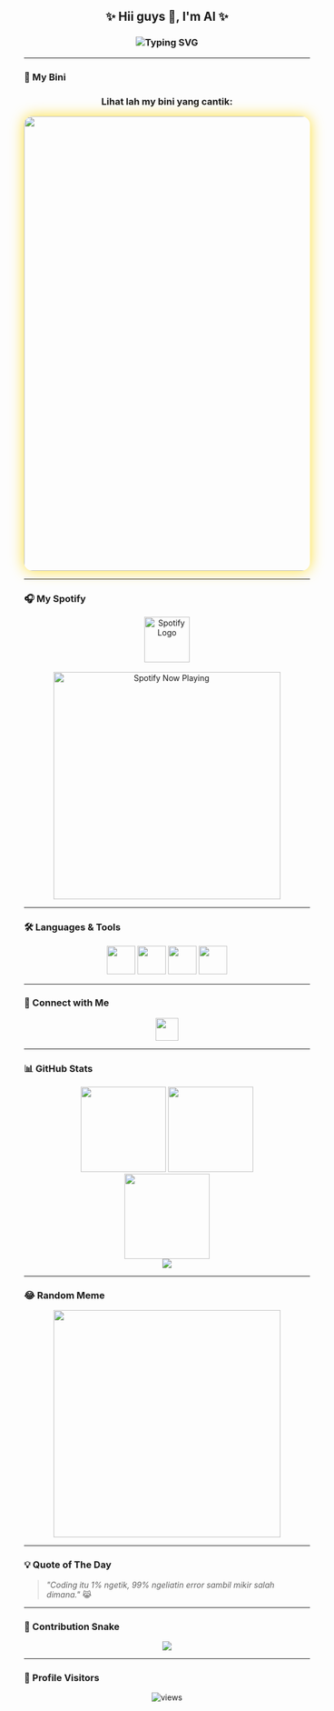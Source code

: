 <h2 align="center">✨ Hii guys 👋, I'm Al ✨</h2>
<h3 align="center">
  <img src="https://readme-typing-svg.demolab.com?font=Fira+Code&size=22&pause=1000&color=F7B42C&width=435&lines=Rookie+Coder+Respawning...;Still+Level+1+in+Coding+💻;Send+Me+Your+Pro+Tips+🙏;Powered+by+Meme+Energy+😹" alt="Typing SVG" />
</h3>

---

### 💖 My Bini
<h3 align="center">Lihat lah my bini yang cantik:</h3>
<div align="center">
  <img src="https://media1.tenor.com/m/NU-qNSGdB_4AAAAC/sealyx-alya-sometimes-hides-her-feelings-in-russian.gif" width="800" style="border-radius:15px; box-shadow: 0px 0px 25px rgba(255,215,0,0.8);" />
</div>

---

### 🎧 My Spotify
<div align="center">
  <!-- Playlist -->
  <a href="https://open.spotify.com/playlist/2qHT67jJoRPc3M7IGsoUDM?si=3k1JsR6_TfKpYFDOZx7qBg" target="_blank">
    <img src="https://cdn-icons-png.flaticon.com/512/2111/2111624.png" alt="Spotify Logo" width="80"/>
  </a>
  <br><br>
  <!-- Now Playing -->
  <img src="https://novatorem.vercel.app/api/spotify" alt="Spotify Now Playing" width="400"/>
</div>

---

### 🛠️ Languages & Tools
<div align="center">
  <img src="https://cdn.jsdelivr.net/gh/devicons/devicon/icons/javascript/javascript-original.svg" height="50"/>
  <img src="https://cdn.jsdelivr.net/gh/devicons/devicon/icons/html5/html5-original.svg" height="50"/>
  <img src="https://cdn.jsdelivr.net/gh/devicons/devicon/icons/css3/css3-original.svg" height="50"/>
  <img src="https://cdn.jsdelivr.net/gh/devicons/devicon/icons/python/python-original.svg" height="50"/>
</div>

---

### 📩 Connect with Me
<div align="center">
  <a href="https://wa.me/6285134394748" target="_blank">
    <img src="https://img.shields.io/static/v1?message=Whatsapp&logo=whatsapp&label=&color=25D366&logoColor=white&style=for-the-badge" height="40"/>
  </a>
</div>

---

### 📊 GitHub Stats
<div align="center">
  <img src="https://github-readme-stats.vercel.app/api?username=Alif-Kopling&show_icons=true&theme=tokyonight&hide_border=true&count_private=true" height="150"/>
  <img src="https://github-readme-stats.vercel.app/api/top-langs/?username=Alif-Kopling&layout=compact&theme=tokyonight&hide_border=true" height="150"/>
  <br>
  <img src="https://github-readme-streak-stats.herokuapp.com/?user=Alif-Kopling&theme=tokyonight&hide_border=true" height="150"/>
  <br>
  <img src="https://github-profile-trophy.vercel.app/?username=Alif-Kopling&theme=onedark&row=1&column=6"/>
</div>

---

### 😂 Random Meme
<div align="center">
  <img src="https://i.imgur.com/6XjHkKK.gif" width="400"/>
</div>

---

### 💡 Quote of The Day
> *"Coding itu 1% ngetik, 99% ngeliatin error sambil mikir salah dimana."* 😹

---

### 🐍 Contribution Snake
<div align="center">
  <img src="https://github.com/Alif-Kopling/Alif-Kopling/blob/output/github-contribution-grid-snake.svg"/>
</div>

---

### 👀 Profile Visitors
<p align="center">
  <img src="https://komarev.com/ghpvc/?username=Alif-Kopling&label=Profile%20views&color=0e75b6&style=flat" alt="views" />
</p>
